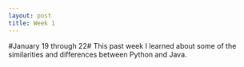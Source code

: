 ```yaml
---
layout: post
title: Week 1
---
```


#January 19 through 22#
This past week I learned about some of the similarities and differences between Python and Java.
